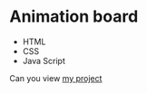 # Animation board
- HTML
- CSS
- Java Script

Can you view [my project](https://panchenkonaz.github.io/desk__animation/)



